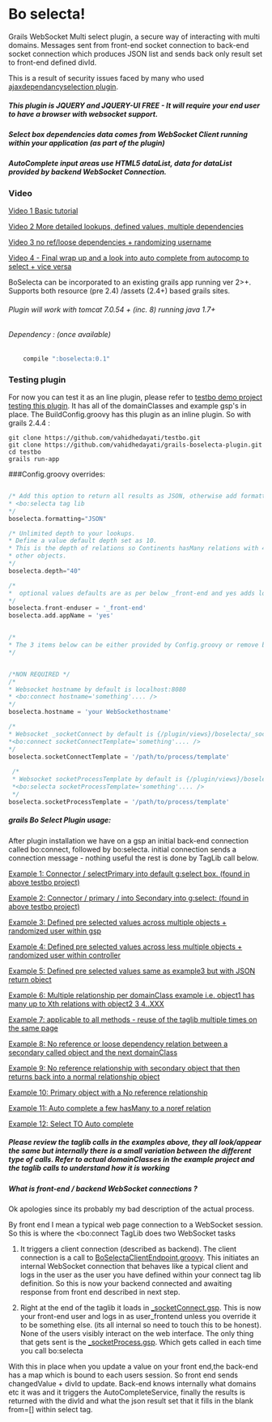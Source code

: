 Bo selecta! 
=========

Grails WebSocket Multi select plugin, a secure way of interacting with multi domains. Messages sent from front-end socket connection to back-end socket connection which produces JSON list and sends back only result set to front-end defined divId.

This is a result of security issues faced by many who used [ajaxdependancyselection plugin](https://github.com/vahidhedayati/ajaxdependancyselection). 

##### This plugin is JQUERY and JQUERY-UI FREE - It will require your end user to have a browser with websocket support. 
##### Select box dependencies data comes from WebSocket Client running within your application (as part of the plugin)
##### AutoComplete input areas use HTML5 dataList, data for dataList provided by backend WebSocket Connection.
 

 ### Video
 
 [Video 1 Basic tutorial](https://www.youtube.com/watch?v=wZJl-pPPlOA)
  
 [Video 2 More detailed lookups, defined values, multiple dependencies](https://www.youtube.com/watch?v=qbYvy2Uc_Fc)

[Video 3 no ref/loose dependencies + randomizing username](https://www.youtube.com/watch?v=7FxYJjMLSjQ)

[Video 4 - Final wrap up and a look into auto complete from autocomp to select + vice versa](https://www.youtube.com/watch?v=i5ksVE8KU8o)

 BoSelecta can be incorporated to an existing grails app running ver 2>+. Supports both resource (pre 2.4) /assets (2.4+) based grails sites.

###### Plugin will work with tomcat 7.0.54 + (inc. 8) running java 1.7+


###### Dependency : (once available) 
```groovy
	compile ":boselecta:0.1" 
```

### Testing plugin 

For now you can test it as an line plugin, please refer to [testbo demo project testing this plugin](https://github.com/vahidhedayati/testbo). It has all of the domainClasses and example gsp's in place. The BuildConfig.groovy has this plugin as an inline plugin. So with grails 2.4.4 :


```
git clone https://github.com/vahidhedayati/testbo.git
git clone https://github.com/vahidhedayati/grails-boselecta-plugin.git
cd testbo
grails run-app
```



###Config.groovy overrides:
```groovy

/* Add this option to return all results as JSON, otherwise add formatting to 
* <bo:selecta tag lib
*/
boselecta.formatting="JSON"

/* Unlimited depth to your lookups.
* Define a value default depth set as 10.
* This is the depth of relations so Continents hasMany relations with 40 
* other objects.
*/
boselecta.depth="40"

/*
*  optional values defaults are as per below _front-end and yes adds localhost:8080/yourappName/ to WebSocket connection line
*/
boselecta.front-enduser = '_front-end'
boselecta.add.appName = 'yes'


/*
* The 3 items below can be either provided by Config.groovy or remove boselecta and add items to taglib calls 
*/ 


/*NON REQUIRED */
/*
* Websocket hostname by default is localhost:8080
* <bo:connect hostname='something'.... /> 
*/
boselecta.hostname = 'your WebSockethostname'

/*
* Websocket _socketConnect by default is {/plugin/views}/boselecta/_socketConnect.gsp
*<bo:connect socketConnectTemplate='something'.... /> 
*/
boselecta.socketConnectTemplate = '/path/to/process/template'
 
 /*
 * Websocket socketProcessTemplate by default is {/plugin/views}/boselecta/_socketProcess.gsp
 *<bo:selecta socketProcessTemplate='something'.... /> 
 */
boselecta.socketProcessTemplate = '/path/to/process/template'


```


##### grails Bo Select Plugin usage:
After plugin installation we have on a gsp an initial back-end  connection called bo:connect, followed by bo:selecta. initial connection sends a connection message - nothing useful the rest is done by TagLib call below.

[Example 1: Connector / selectPrimary into default g:select box. (found in above testbo project)](https://github.com/vahidhedayati/testbo/blob/master/grails-app/views/test/index.gsp)

[Example 2:  Connector / primary / into Secondary into g:select:  (found in above testbo project)](https://github.com/vahidhedayati/testbo/blob/master/grails-app/views/test/index2.gsp)

[Example 3: Defined pre selected values across multiple objects + randomized user within gsp](https://github.com/vahidhedayati/testbo/blob/master/grails-app/views/test/definedselectvalues.gsp)

[Example 4: Defined pre selected values across less multiple objects + randomized user within controller](https://github.com/vahidhedayati/testbo/blob/master/grails-app/views/test/definedselectvalues2.gsp)

[Example 5: Defined pre selected values same as example3 but with JSON return object](https://github.com/vahidhedayati/testbo/blob/master/grails-app/views/test/definedselectvalues3.gsp)

[Example 6: Multiple relationship per domainClass example i.e. object1 has many up to Xth relations with object2 3 4..XXX](https://github.com/vahidhedayati/testbo/blob/master/grails-app/views/test/multidomainexample.gsp)

[Example 7: applicable to all methods - reuse of the taglib multiple times on the same page](https://github.com/vahidhedayati/testbo/blob/master/grails-app/views/test/multimultidomainexample.gsp)

[Example 8: No reference or loose dependency relation between a secondary called object and the next domainClass](https://github.com/vahidhedayati/testbo/blob/master/grails-app/views/test/noref.gsp)

[Example 9: No reference relationship with secondary object that then returns back into a normal relationship object](https://github.com/vahidhedayati/testbo/blob/master/grails-app/views/test/norefselectionext.gsp)

[Example 10: Primary object with a No reference relationship ](https://github.com/vahidhedayati/testbo/blob/master/grails-app/views/test/norefprimary.gsp)

[Example 11: Auto complete a few hasMany to a noref relation](https://github.com/vahidhedayati/testbo/blob/master/grails-app/views/test/autoComplete.gsp)

[Example 12: Select TO Auto complete](https://github.com/vahidhedayati/testbo/blob/master/grails-app/views/test/selectautoComplete.gsp) 


##### Please review the taglib calls in the examples above, they all look/appear the same but internally there is a small variation between the different type of calls. Refer to actual domainClasses in the example project and the taglib calls to understand how it is working



##### What is front-end / backend WebSocket connections ?
Ok apologies since its probably my bad description of the actual process.

By front end I mean a typical web page connection to a WebSocket session. So this is where the <bo:connect TagLib does two WebSocket tasks

1. It triggers a client connection (described as backend). The client connection is a call to [BoSelectaClientEndpoint.groovy](https://github.com/vahidhedayati/grails-boselecta-plugin/blob/master/src/groovy/grails/plugin/boselecta/BoSelectaClientEndpoint.groovy). This initiates an internal WebSocket connection that behaves like a typical client and logs in the user as the user you have defined within your connect tag lib definition. So this is now your backend connected and awaiting response from front end described in next step.

2. Right at the end of the taglib it loads in [_socketConnect.gsp](https://github.com/vahidhedayati/grails-boselecta-plugin/blob/master/grails-app/views/boselecta/_socketConnect.gsp). This is now your front-end user and logs in as user_frontend unless you override it to be something else. (its all internal so need to touch this to be honest).
None of the users visibly interact on the web interface. The only thing that gets sent is the [_socketProcess.gsp](https://github.com/vahidhedayati/grails-boselecta-plugin/blob/master/grails-app/views/boselecta/_socketProcess.gsp]). Which gets called in each time you call bo:selecta

With this in place when you update a value on your front end,the back-end has a map which  is bound to each users session. So front end sends changedValue + divId to update. Back-end knows internally what domains etc it was and it triggers the AutoCompleteService, finally the results is returned with the divId and what the json result set that it fills in the blank from=[] within select tag.

